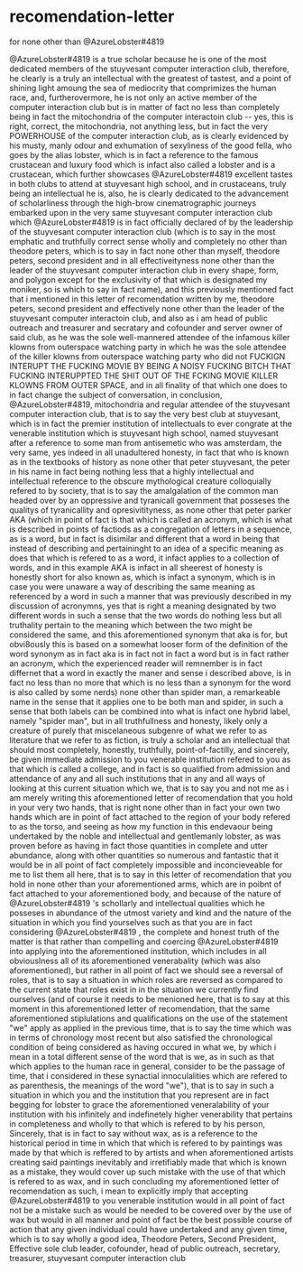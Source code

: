 # recomendation-letter
for none other than @AzureLobster#4819

@AzureLobster#4819 is a true scholar because he is one of the most dedicated members of the stuyvesant computer interaction club, therefore, he clearly is a truly an intellectual with the greatest of tastest, and a point of shining light amoung the sea of mediocrity that comprimizes the human race, and, furtherovermore, he is not only an active member of the computer interaction club but is in matter of fact no less than completely being in fact the mitochondria of the computer interactoin club -- yes, this is right, correct, the mitochondria, not anything less, but in fact the very POWERHOUSE of the computer interaction club, as is clearly evidenced by his musty, manly odour and exhumation of sexyliness of the good fella, who goes by the alias lobster, which is in fact a reference to the famous crustacean and luxury food which is infact also called a lobster and is a crustacean, which further showcases @AzureLobster#4819 excellent tastes in both clubs to attend at stuyvesant high school, and in crustaceans, truly being an intellectual he is, also, he is clearly dedicated to the advancement of scholarliness through the high-brow cinematrographic journeys embarked upon in the very same stuyvesant computer interaction club which @AzureLobster#4819 is in fact officially declared of by the leadership of the stuyvesant computer interaction club (which is to say in the most emphatic and truthfully correct sense wholly and completely no other than theodore peters, which is to say in fact none other than myself, theodore peters, second president and in all effectiveityness none other than the leader of the stuyvesant computer interaction club in every shape, form, and polygon except for the exclusivity of that which is designated my moniker, so is which to say in fact name), and this previously mentioned fact that i mentioned in this letter of recomendation written by me, theodore peters, second president and effectively none other than the leader of the stuyvesant computer interactoin club, and also as i am head of public outreach and treasurer and secratary and cofounder and server owner of said club, as he was the sole well-mannered attendee of the infamous killer klowns from outerspace watching party in which he was the sole attendee of the killer klowns from outerspace watching party who did not FUCKIGN INTERUPT THE FUCKING MOVIE BY BEING A NOISY FUCKING BITCH THAT FUCKING INTERUPPTED THE SHIT OUT OF THE FCKING MOVIE KILLER KLOWNS FROM OUTER SPACE, and in all finality of that which one does to in fact change the subject of conversation, in conclusion, @AzureLobster#4819, mitochondria and regular attendee of the stuyvesant computer interaction club, that is to say the very best club at stuyvesant, which is in fact the premier institution of intellectuals to ever congrate at the venerable institution which is stuyvesant high school, named stuyvesant after a reference to some man from antisemetic who was amsterdam, the very same, yes indeed in all unadultered honesty, in fact that who is known as in the textbooks of history as none other that peter stuyvesant, the peter in his name in fact being nothing less that a highly intellectual and intellectual reference to the obscure mythological creature colloquially refered to by society, that is to say the amalgalation of the common man headed over by an oppressive and tyranicall government that posseses the qualitys of tyranicallity and opresivitityness, as none other that peter parker AKA (which in point of fact is that which is called an acronym, which is what is described in points of factiods as a congregation of letters in a sequence, as is a word, but in fact is disimilar and different that a word in being that instead of describing and pertaininght to an idea of a specific meaning as does that which is refered to as a word, it infact applies to a collection of words, and in this example AKA is infact in all sheerest of honesty is honestly short for also known as, which is infact a synonym, which is in case you were unaware a way of describing the same meaning as referenced by a word in such a manner that was previously described in my discussion of acronymns, yes that is right a meaning designated by two different words in such a sense that the two words do nothing less but all truthality pertain to the meaning which between the two might be considered the same, and this aforementioned synonym that aka is for, but obvi8ously this is based on a somewhat looser form of the definition of the word synonym as in fact aka is in fact not in fact a word but is in fact rather an acronym, which the experienced reader will remnember is in fact differnet that a word in exactly the maner and sense i described above, is in fact no less than no more that which is no less than a synonym for the word is also called by some nerds) none other than spider man, a remarkeable name in the sense that it applies one to be both man and spider, in such a sense that both labels can be combined into what is infact one hybrid label, namely "spider man", but in all truthfullness and honesty, likely only a creature of purely that miscelaneous subgenre of what we refer to as literature that we refer to as fiction, is truly a scholar and an intellectual that should most completely, honestly, truthfully, point-of-factilly, and sincerely, be given immediate admission to you venerable institution refered to you as that which is called a college, and in fact is so qualified from admission and attendance of any and all such institutions that in any and all ways of looking at this current situation which we, that is to say you and not me as i am merely writing this aforementioned letter of recomendation that you hold in your very two hands, that is right none other than in fact your own two hands which are in point of fact attached to the region of your body refered to as the torso, and seeing as how my function in this endevaour being undertaked by the noble and intellectual and gentlemanly lobster, as was proven before as having in fact those quantities in complete and utter abundance, along with other quantities so numerous and fantastic that it would be in all point of fact completely impossible and inconcieveable for me to list them all here, that is to say in this letter of recomendation that you hold in none other than your aforementioned arms, which are in poibnt of fact attached to your aforementioned body, and because of the nature of @AzureLobster#4819 's schollarly and intellectual qualities which he posseses in abundance of the utmost variety and kind and the nature of the situation in which you find yourselves such as that you are in fact considering @AzureLobster#4819 , the complete and honest truth of the matter is that rather than compelling and coercing @AzureLobster#4819 into applying into the aforementioned institution, which includes in all obviouslness all of its aforementioned venerabality (which was also aforementioned), but rather in all point of fact we should see a reversal of roles, that is to say a situation in which roles are reversed as compared to the current state that roles exist in in the situation we currently find ourselves (and of course it needs to be menioned here, that is to say at this moment in this aforementioned letter of recomendation, that the same aforementioned stiplulations and qualifications on the use of the statement "we" apply as applied in the previous time, that is to say the time which was in terms of chronology most recent but also satisfied the chronological condition of being considered as having occured in what we, by which i mean in a total different sense of the word that is we, as in such as that which applies to the human race in general, consider to be the passage of time, that i considered in these synactial innoculalities which are refered to as parenthesis, the meanings of the word "we"), that is to say in such a situation in which you and the institution that you represent are in fact begging for lobster to grace the aforementioned veneralability of your institution with his infinitely and indefinetely higher venerability that pertains in completeness and wholly to that which is refered to by his person,                                                                                                                                                                                                                                                                                                          Sincerely, that is in fact to say without wax, as is a reference to the historical period in time in which that which is refered to by paintings was made by that which is reffered to by artists and when aforementioned artists creating said paintings inevitably and irretifiably made that which is known as a mistake, they would cover up such mistake with the use of that which is refered to as wax, and in such concluding my aforementioned letter of recomendation as such, i mean to explicitly imply that accepting @AzureLobster#4819 to you venerable institution would in all point of fact not be a mistake such as would be needed to be covered over by the use of wax but would in all manner and point of fact be the best possible course of action that any given individual could have undertaked and any given time, which is to say wholly a good idea, Theodore Peters, Second President, Effective sole club leader, cofounder, head of public outreach, secretary, treasurer, stuyvesant computer interaction club

